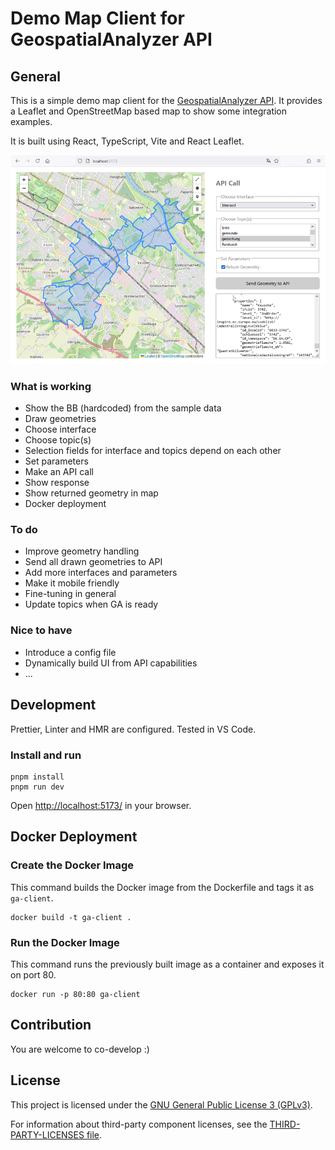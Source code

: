 # Demo Map Client for GeospatialAnalyzer API

## General

This is a simple demo map client for the [GeospatialAnalyzer API](https://github.com/geobakery/GeospatialAnalyzer). It provides a Leaflet and OpenStreetMap based map to show some integration examples.

It is built using React, TypeScript, Vite and React Leaflet.

![Screenshot Demo Map Client](src/assets/screenshots/app-screenshot-desktop.png)

### What is working

- Show the BB (hardcoded) from the sample data
- Draw geometries
- Choose interface
- Choose topic(s)
- Selection fields for interface and topics depend on each other
- Set parameters
- Make an API call
- Show response
- Show returned geometry in map
- Docker deployment

### To do

- Improve geometry handling
- Send all drawn geometries to API
- Add more interfaces and parameters
- Make it mobile friendly
- Fine-tuning in general
- Update topics when GA is ready

### Nice to have

- Introduce a config file
- Dynamically build UI from API capabilities
- ...

## Development

Prettier, Linter and HMR are configured. Tested in VS Code.

### Install and run

```
pnpm install
pnpm run dev
```

Open [http://localhost:5173/](http://localhost:5173/) in your browser.

## Docker Deployment

### Create the Docker Image

This command builds the Docker image from the Dockerfile and tags it as `ga-client`.

```
docker build -t ga-client .
```

### Run the Docker Image

This command runs the previously built image as a container and exposes it on port 80.

```
docker run -p 80:80 ga-client
```

## Contribution

You are welcome to co-develop :)

## License

This project is licensed under the [GNU General Public License 3 (GPLv3)](./LICENSE).

For information about third-party component licenses, see the [THIRD-PARTY-LICENSES file](./THIRD-PARTY-LICENSES.md).
